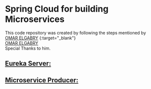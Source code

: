 # Spring Cloud for building Microservices
This code repository was created by following the steps mentioned by [OMAR ELGABRY](https://medium.com/omarelgabrys-blog/microservices-with-spring-boot-creating-our-microserivces-gateway-part-2-31f8aa6b215b) {:target="_blank"}
<br>
<a href="https://medium.com/omarelgabrys-blog/microservices-with-spring-boot-creating-our-microserivces-gateway-part-2-31f8aa6b215b" target="_blank">OMAR ELGABRY</a> 
<br>
Special Thanks to him.

## [Eureka Server:](ms-eureka-server/README.md#eureka-server) 
## [Microservice Producer:](ms-producer/README.md#microservice-producer)



